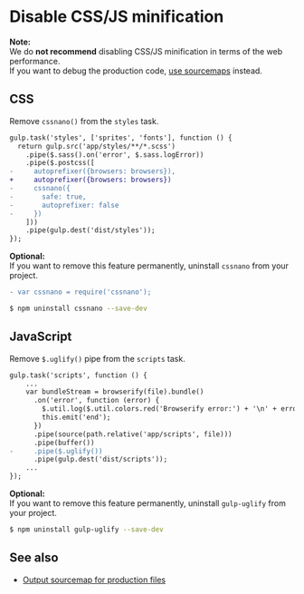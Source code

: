 # Disable CSS/JS minification

**Note:**  
We do **not recommend** disabling CSS/JS minification in terms of the web performance.  
If you want to debug the production code, [use sourcemaps](sourcemaps.md) instead.

## CSS
Remove `cssnano()` from the `styles` task.

```diff
gulp.task('styles', ['sprites', 'fonts'], function () {
  return gulp.src('app/styles/**/*.scss')
    .pipe($.sass().on('error', $.sass.logError))
    .pipe($.postcss([
-     autoprefixer({browsers: browsers}),
+     autoprefixer({browsers: browsers})
-     cssnano({
-       safe: true,
-       autoprefixer: false
-     })
    ]))
    .pipe(gulp.dest('dist/styles'));
});
```

**Optional:**  
If you want to remove this feature permanently, uninstall `cssnano` from your project.

```diff
- var cssnano = require('cssnano');
```

```sh
$ npm uninstall cssnano --save-dev
```

## JavaScript
Remove `$.uglify()` pipe from the `scripts` task.

```diff
gulp.task('scripts', function () {
    ...
    var bundleStream = browserify(file).bundle()
      .on('error', function (error) {
        $.util.log($.util.colors.red('Browserify error:') + '\n' + error.message);
        this.emit('end');
      })
      .pipe(source(path.relative('app/scripts', file)))
      .pipe(buffer())
-     .pipe($.uglify())
      .pipe(gulp.dest('dist/scripts'));
    ...
});
```

**Optional:**  
If you want to remove this feature permanently, uninstall `gulp-uglify` from your project.

```sh
$ npm uninstall gulp-uglify --save-dev
```

## See also
- [Output sourcemap for production files](sourcemaps.md)
